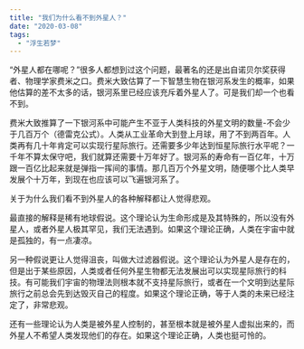 ```yaml
---
title: "我们为什么看不到外星人？"
date: "2020-03-08"
tags: 
  - "浮生若梦"
---
```


“外星人都在哪呢？”很多人都想到过这个问题，最著名的还是出自诺贝尔奖获得者、物理学家费米之口。费米大致估算了一下智慧生物在银河系发生的概率，如果他估算的差不太多的话，银河系里已经应该充斥着外星人了。可是我们却一个也看不到。 

费米大致推算了一下银河系中可能产生不亚于人类科技的外星文明的数量-不会少于几百万个（德雷克公式）。人类从工业革命大到登上月球，用了不到两百年。人类再有几十年肯定可以实现行星际旅行。还需要多少年达到恒星际旅行水平呢？一千年不算太保守吧，我们就算还需要十万年好了。银河系的寿命有一百亿年，十万跟一百亿比起来就是弹指一挥间的事情。那几百万个外星文明，随便哪个比人类早发展个十万年，到现在也应该可以飞遍银河系了。 

关于为什么我们看不到外星人的各种解释都让人觉得悲观。 

最直接的解释是稀有地球假说。这个理论认为生命形成是及其特殊的，所以没有外星人，或者外星人极其罕见，我们无法遇到。如果这个理论正确，人类在宇宙中就是孤独的，有一点凄凉。

另一种假说更让人觉得沮丧，叫做大过滤器假说。这个理论认为外星人是存在的，但是出于某些原因，人类或者任何外星生物都无法发展出可以实现星际旅行的科技。有可能我们宇宙的物理法则根本就不支持星际旅行，或者在一个文明到达星际旅行之前总会先到达毁灭自己的程度。如果这个理论正确，等于人类的未来已经注定了，非常悲观。

还有一些理论认为人类是被外星人控制的，甚至根本就是被外星人虚拟出来的，而外星人不希望人类发现他们的存在。如果这个理论正确，人类也挺可怜的。
